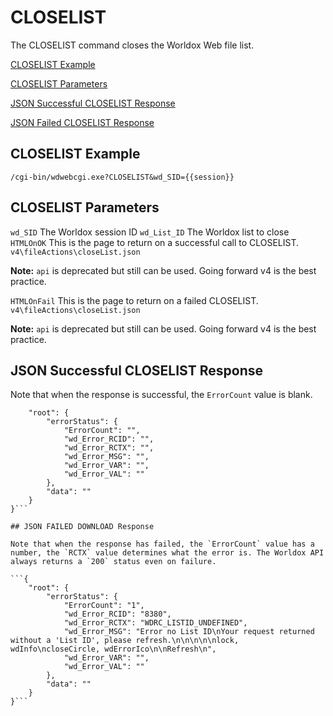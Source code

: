 # CLOSELIST

The CLOSELIST command closes the Worldox Web file list.

[CLOSELIST Example](#closelist-example)

[CLOSELIST Parameters](#closelist-parameters)

[JSON Successful CLOSELIST Response](#json-successful-closelist-response)

[JSON Failed CLOSELIST Response](#json-failed-closelist-response)

## CLOSELIST Example
`/cgi-bin/wdwebcgi.exe?CLOSELIST&wd_SID={{session}}`

## CLOSELIST Parameters
`wd_SID`
The Worldox session ID
`wd_List_ID`
The Worldox list to close
`HTMLOnOK`
This is the page to return on a successful call to CLOSELIST.
`v4\fileActions\closeList.json`

**Note:** `api` is deprecated but still can be used. Going forward v4 is the best practice.

`HTMLOnFail`
This is the page to return on a failed CLOSELIST.
`v4\fileActions\closeList.json`

**Note:** `api` is deprecated but still can be used. Going forward v4 is the best practice.

## JSON Successful CLOSELIST Response

Note that when the response is successful, the `ErrorCount` value is blank. 
```{
    "root": {
        "errorStatus": {
            "ErrorCount": "",
            "wd_Error_RCID": "",
            "wd_Error_RCTX": "",
            "wd_Error_MSG": "",
            "wd_Error_VAR": "",
            "wd_Error_VAL": ""
        },
        "data": ""
    }
}```

## JSON FAILED DOWNLOAD Response

Note that when the response has failed, the `ErrorCount` value has a number, the `RCTX` value determines what the error is. The Worldox API always returns a `200` status even on failure.

```{
    "root": {
        "errorStatus": {
            "ErrorCount": "1",
            "wd_Error_RCID": "8380",
            "wd_Error_RCTX": "WDRC_LISTID_UNDEFINED",
            "wd_Error_MSG": "Error no List ID\nYour request returned without a 'List ID', please refresh.\n\n\n\n\nlock, wdInfo\ncloseCircle, wdErrorIco\n\nRefresh\n",
            "wd_Error_VAR": "",
            "wd_Error_VAL": ""
        },
        "data": ""
    }
}```
